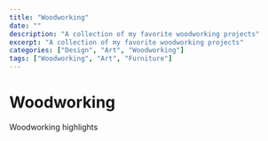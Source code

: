 ```yaml
---
title: "Woodworking"
date: ""
description: "A collection of my favorite woodworking projects"
excerpt: "A collection of my favorite woodworking projects"
categories: ["Design", "Art", "Woodworking"]
tags: ["Woodworking", "Art", "Furniture"]
---
```

# Woodworking

Woodworking highlights